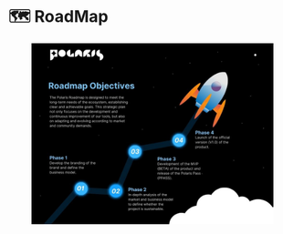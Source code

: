 # 🗺️ RoadMap

<figure><img src="../../.gitbook/assets/Grey Simple Modern Creative Rocket Infographic Chart Graph.jpg" alt=""><figcaption></figcaption></figure>
